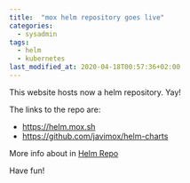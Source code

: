 ```yaml
---
title:  "mox helm repository goes live"
categories: 
  - sysadmin
tags:
  - helm
  - kubernetes
last_modified_at: 2020-04-18T00:57:36+02:00
---
```


This website hosts now a helm repository. Yay!

The links to the repo are:
* <https://helm.mox.sh>
* <https://github.com/javimox/helm-charts>

More info about in [Helm Repo](/helm/)

Have fun!
